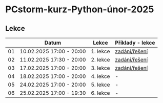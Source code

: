 # PCstorm-kurz-Python-únor-2025

## Lekce

|    | Datum     | Lekce             | Příklady - lekce        
| -- | --------- | ---------------- | ------------- 
| 01 | 10.02.2025 17:00 - 20:00 | 1. lekce | [zadání/řešení](./solution/lekce-01.md) 
| 02 | 11.02.2025 17:30 - 20:00 | 2. lekce | [zadání/řešení](./solution/lekce-02.md) 
| 03 | 17.02.2025 17:00 - 20:00 | 3. lekce | [zadání/řešení](./solution/lekce-03.md)
| 04 | 18.02.2025 17:00 - 20:00 | 4. lekce | -
| 05 | 24.02.2025 17:00 - 20:00 | 5. lekce | -
| 06 | 25.02.2025 17:00 - 19:30 | 6. lekce | -